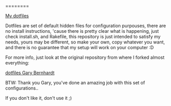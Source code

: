 ========

[My dotfiles](https://github.com/kainlite/dotfiles)

Dotfiles are set of default hidden files for configuration purpouses, there are no install instructions,
'cause there is pretty clear what is happening, just check install.sh, and Rakefile, this repository
is just intended to satisfy my needs, yours may be different, so make your own, copy whatever you want,
and there is no guarantee that my setup will work on your computer :D

For more info, just look at the original repository from where I forked almost everything:

[dotfiles Gary Bernhardt](https://github.com/garybernhardt/dotfiles)

BTW: Thank you Gary, you've done an amazing job with this set of configurations..

If you don't like it, don't use it ;)
